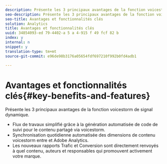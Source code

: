 ```yaml
---
description: Présente les 3 principaux avantages de la fonction voicestorm de signal dynamique.
seo-description: Présente les 3 principaux avantages de la fonction voicestorm de signal dynamique.
seo-title: Avantages et fonctionnalités clés
solution: Analytics
title: Avantages et fonctionnalités clés
uuid: 34854093-ed 79-4402-a 5 a 4-915 f 49 fcf 82 b
index: y
internal: n
snippet: y
translation-type: tm+mt
source-git-commit: e96de98b3176a05654fdf697210f992b0fd4adb1

---
```



# Avantages et fonctionnalités clés{#key-benefits-and-features}

Présente les 3 principaux avantages de la fonction voicestorm de signal dynamique.

* Flux de travaux simplifié grâce à la génération automatisée de code de suivi pour le contenu partagé via voicestorm.
* Synchronisation quotidienne automatisée des dimensions de contenu voicestorm entre et Adobe Analytics.
* Les nouveaux rapports Trafic et Conversion sont directement renvoyés à quel contenu, auteurs et responsables qui promouvent activement votre marque.


